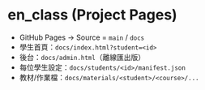 # en_class (Project Pages)

- GitHub Pages → Source = `main` / `docs`
- 學生首頁：`docs/index.html?student=<id>`
- 後台：`docs/admin.html`（離線匯出版）
- 每位學生設定：`docs/students/<id>/manifest.json`
- 教材/作業檔：`docs/materials/<student>/<course>/...`
